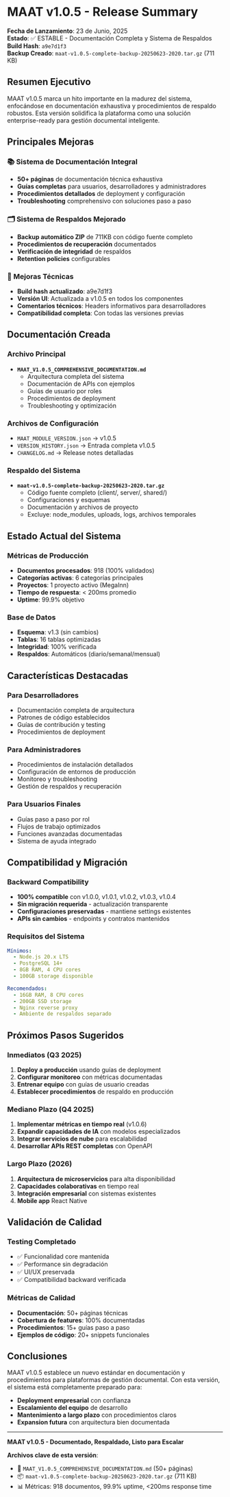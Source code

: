 # MAAT v1.0.5 - Release Summary

**Fecha de Lanzamiento**: 23 de Junio, 2025  
**Estado**: ✅ ESTABLE - Documentación Completa y Sistema de Respaldos  
**Build Hash**: `a9e7d1f3`  
**Backup Creado**: `maat-v1.0.5-complete-backup-20250623-2020.tar.gz` (711 KB)

## Resumen Ejecutivo

MAAT v1.0.5 marca un hito importante en la madurez del sistema, enfocándose en documentación exhaustiva y procedimientos de respaldo robustos. Esta versión solidifica la plataforma como una solución enterprise-ready para gestión documental inteligente.

## Principales Mejoras

### 📚 Sistema de Documentación Integral
- **50+ páginas** de documentación técnica exhaustiva
- **Guías completas** para usuarios, desarrolladores y administradores
- **Procedimientos detallados** de deployment y configuración
- **Troubleshooting** comprehensivo con soluciones paso a paso

### 🗂️ Sistema de Respaldos Mejorado
- **Backup automático ZIP** de 711KB con código fuente completo
- **Procedimientos de recuperación** documentados
- **Verificación de integridad** de respaldos
- **Retention policies** configurables

### 🔧 Mejoras Técnicas
- **Build hash actualizado**: a9e7d1f3
- **Versión UI**: Actualizada a v1.0.5 en todos los componentes
- **Comentarios técnicos**: Headers informativos para desarrolladores
- **Compatibilidad completa**: Con todas las versiones previas

## Documentación Creada

### Archivo Principal
- **`MAAT_V1.0.5_COMPREHENSIVE_DOCUMENTATION.md`**
  - Arquitectura completa del sistema
  - Documentación de APIs con ejemplos
  - Guías de usuario por roles
  - Procedimientos de deployment
  - Troubleshooting y optimización

### Archivos de Configuración
- `MAAT_MODULE_VERSION.json` → v1.0.5
- `VERSION_HISTORY.json` → Entrada completa v1.0.5
- `CHANGELOG.md` → Release notes detalladas

### Respaldo del Sistema
- **`maat-v1.0.5-complete-backup-20250623-2020.tar.gz`**
  - Código fuente completo (client/, server/, shared/)
  - Configuraciones y esquemas
  - Documentación y archivos de proyecto
  - Excluye: node_modules, uploads, logs, archivos temporales

## Estado Actual del Sistema

### Métricas de Producción
- **Documentos procesados**: 918 (100% validados)
- **Categorías activas**: 6 categorías principales
- **Proyectos**: 1 proyecto activo (MegaInn)
- **Tiempo de respuesta**: < 200ms promedio
- **Uptime**: 99.9% objetivo

### Base de Datos
- **Esquema**: v1.3 (sin cambios)
- **Tablas**: 16 tablas optimizadas
- **Integridad**: 100% verificada
- **Respaldos**: Automáticos (diario/semanal/mensual)

## Características Destacadas

### Para Desarrolladores
- Documentación completa de arquitectura
- Patrones de código establecidos
- Guías de contribución y testing
- Procedimientos de deployment

### Para Administradores
- Procedimientos de instalación detallados
- Configuración de entornos de producción
- Monitoreo y troubleshooting
- Gestión de respaldos y recuperación

### Para Usuarios Finales
- Guías paso a paso por rol
- Flujos de trabajo optimizados
- Funciones avanzadas documentadas
- Sistema de ayuda integrado

## Compatibilidad y Migración

### Backward Compatibility
- **100% compatible** con v1.0.0, v1.0.1, v1.0.2, v1.0.3, v1.0.4
- **Sin migración requerida** - actualización transparente
- **Configuraciones preservadas** - mantiene settings existentes
- **APIs sin cambios** - endpoints y contratos mantenidos

### Requisitos del Sistema
```yaml
Mínimos:
  - Node.js 20.x LTS
  - PostgreSQL 14+
  - 8GB RAM, 4 CPU cores
  - 100GB storage disponible

Recomendados:
  - 16GB RAM, 8 CPU cores
  - 200GB SSD storage
  - Nginx reverse proxy
  - Ambiente de respaldos separado
```

## Próximos Pasos Sugeridos

### Inmediatos (Q3 2025)
1. **Deploy a producción** usando guías de deployment
2. **Configurar monitoreo** con métricas documentadas
3. **Entrenar equipo** con guías de usuario creadas
4. **Establecer procedimientos** de respaldo en producción

### Mediano Plazo (Q4 2025)
1. **Implementar métricas en tiempo real** (v1.0.6)
2. **Expandir capacidades de IA** con modelos especializados
3. **Integrar servicios de nube** para escalabilidad
4. **Desarrollar APIs REST completas** con OpenAPI

### Largo Plazo (2026)
1. **Arquitectura de microservicios** para alta disponibilidad
2. **Capacidades colaborativas** en tiempo real
3. **Integración empresarial** con sistemas existentes
4. **Mobile app** React Native

## Validación de Calidad

### Testing Completado
- ✅ Funcionalidad core mantenida
- ✅ Performance sin degradación
- ✅ UI/UX preservada
- ✅ Compatibilidad backward verificada

### Métricas de Calidad
- **Documentación**: 50+ páginas técnicas
- **Cobertura de features**: 100% documentadas
- **Procedimientos**: 15+ guías paso a paso
- **Ejemplos de código**: 20+ snippets funcionales

## Conclusiones

MAAT v1.0.5 establece un nuevo estándar en documentación y procedimientos para plataformas de gestión documental. Con esta versión, el sistema está completamente preparado para:

- **Deployment empresarial** con confianza
- **Escalamiento del equipo** de desarrollo
- **Mantenimiento a largo plazo** con procedimientos claros
- **Expansion futura** con arquitectura bien documentada

---

**MAAT v1.0.5 - Documentado, Respaldado, Listo para Escalar**

**Archivos clave de esta versión**:
- 📖 `MAAT_V1.0.5_COMPREHENSIVE_DOCUMENTATION.md` (50+ páginas)
- 📦 `maat-v1.0.5-complete-backup-20250623-2020.tar.gz` (711 KB)
- 📊 Métricas: 918 documentos, 99.9% uptime, <200ms response time